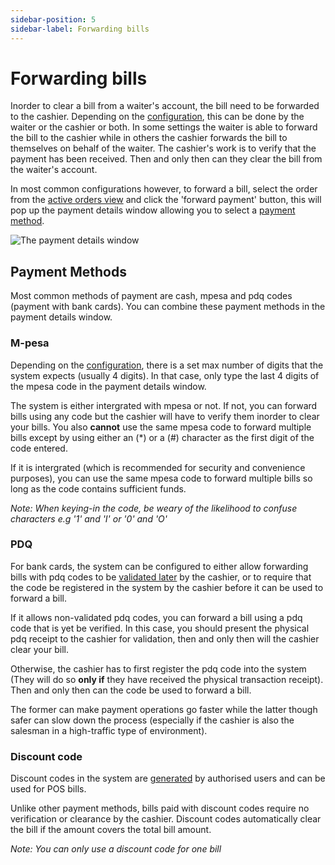 ```yaml
---
sidebar-position: 5
sidebar-label: Forwarding bills
---
```


# Forwarding bills

Inorder to clear a bill from a waiter's account, the bill need to be forwarded to the cashier. Depending on the [configuration](./configuration#waiter_requests_payment), this can be done by the waiter or the cashier or both. In some settings the waiter is able to forward the bill to the cashier while in others the cashier forwards the bill to themselves on behalf of the waiter. The cashier's work is to verify that the payment has been received. Then and only then can they clear the bill from the waiter's account.

In most common configurations however, to forward a bill, select the order from the [active orders view](./pos-sales/orders#active-orders-view) and click the 'forward payment' button, this will pop up the payment details window allowing you to select a [payment method](#payment-methods).

![The payment details window](/img/payment_details.PNG)

## Payment Methods

Most common methods of payment are cash, mpesa and pdq codes (payment with bank cards). You can combine these payment methods in the payment details window.

### M-pesa

Depending on the [configuration](./configuration#mpesa_code_length), there is a set max number of digits that the system expects (usually 4 digits). In that case, only type the last 4 digits of the mpesa code in the payment details window.

The system is either intergrated with mpesa or not. If not, you can forward bills using any code but the cashier will have to verify them inorder to clear your bills. You also **cannot** use the same mpesa code to forward multiple bills except by using either an (*) or a (#) character as the first digit of the code entered.

If it is intergrated (which is recommended for security and convenience purposes), you can use the same mpesa code to forward multiple bills so long as the code contains sufficient funds.

*Note: When keying-in the code, be weary of the likelihood to confuse characters e.g '1' and 'I' or '0' and 'O'*

### PDQ

For bank cards, the system can be configured to either allow forwarding bills with pdq codes to be [validated later](./configuration#allow_forward_mpesa_pdq_for_later_validation) by the cashier, or to require that the code be registered in the system by the cashier before it can be used to forward a bill. 

If it allows non-validated pdq codes, you can forward a bill using a pdq code that is yet be verified. In this case, you should present the physical pdq receipt to the cashier for validation, then and only then will the cashier clear your bill.

Otherwise, the cashier has to first register the pdq code into the system (They will do so **only if** they have received the physical transaction receipt). Then and only then can the code be used to forward a bill.

The former can make payment operations go faster while the latter though safer can slow down the process (especially if the cashier is also the salesman in a high-traffic type of environment).

### Discount code

Discount codes in the system are [generated](../admin-panel/discounts#how-to-generate-discounts) by authorised users and can be used for POS bills.

Unlike other payment methods, bills paid with discount codes require no verification or clearance by the cashier. Discount codes automatically clear the bill if the amount covers the total bill amount.

*Note: You can only use a discount code for one bill*